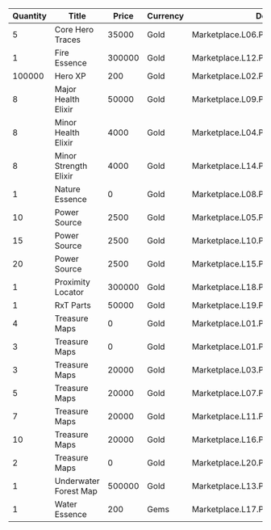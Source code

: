 | Quantity | Title | Price | Currency |  Dev Name |
| -------- | ----- | ----- | -------- |  -------- |
| 5 | Core Hero Traces | 35000 | Gold | Marketplace.L06.Page01.Token.04 |
| 1 | Fire Essence | 300000 | Gold | Marketplace.L12.Page01.Reagent.02 |
| 100000 | Hero XP | 200 | Gold | Marketplace.L02.Page01.XP.01 |
| 8 | Major Health Elixir | 50000 | Gold | Marketplace.L09.Page01.MajorElixir.02 |
| 8 | Minor Health Elixir | 4000 | Gold | Marketplace.L04.Page01.MinorElixir.02 |
| 8 | Minor Strength Elixir | 4000 | Gold | Marketplace.L14.Page01.ElixirAll.05 |
| 1 | Nature Essence | 0 | Gold | Marketplace.L08.Page01.Free.43 |
| 10 | Power Source | 2500 | Gold | Marketplace.L05.Page01.PowerSource.01 |
| 15 | Power Source | 2500 | Gold | Marketplace.L10.Page01.PowerSource.04 |
| 20 | Power Source | 2500 | Gold | Marketplace.L15.Page01.PowerSource.07 |
| 1 | Proximity Locator | 300000 | Gold | Marketplace.L18.Page01.Hero.01 |
| 1 | RxT Parts | 50000 | Gold | Marketplace.L19.Page01.Misc.10 |
| 4 | Treasure Maps | 0 | Gold | Marketplace.L01.Page01.Free.19 |
| 3 | Treasure Maps | 0 | Gold | Marketplace.L01.Page1.VIP5.FreeBonus.03 |
| 3 | Treasure Maps | 20000 | Gold | Marketplace.L03.Page01.MapFragments.01 |
| 5 | Treasure Maps | 20000 | Gold | Marketplace.L07.Page01.MapFragments.04 |
| 7 | Treasure Maps | 20000 | Gold | Marketplace.L11.Page01.TreasureMap.01 |
| 10 | Treasure Maps | 20000 | Gold | Marketplace.L16.Page01.TreasureMap.04 |
| 2 | Treasure Maps | 0 | Gold | Marketplace.L20.Page01.Free.56 |
| 1 | Underwater Forest Map | 500000 | Gold | Marketplace.L13.Page01.MapsMisc.07 |
| 1 | Water Essence | 200 | Gems | Marketplace.L17.Page01.Shard.05 |
